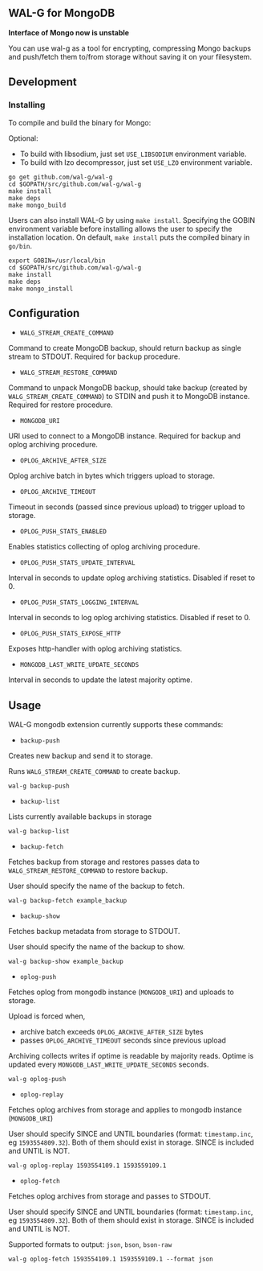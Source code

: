 ## WAL-G for MongoDB

**Interface of Mongo now is unstable**

You can use wal-g as a tool for encrypting, compressing Mongo backups and push/fetch them to/from storage without saving it on your filesystem.

Development
-----------
### Installing
To compile and build the binary for Mongo:

Optional:

- To build with libsodium, just set `USE_LIBSODIUM` environment variable.
- To build with lzo decompressor, just set `USE_LZO` environment variable.
```
go get github.com/wal-g/wal-g
cd $GOPATH/src/github.com/wal-g/wal-g
make install
make deps
make mongo_build
```
Users can also install WAL-G by using `make install`. Specifying the GOBIN environment variable before installing allows the user to specify the installation location. On default, `make install` puts the compiled binary in `go/bin`.
```
export GOBIN=/usr/local/bin
cd $GOPATH/src/github.com/wal-g/wal-g
make install
make deps
make mongo_install
```

Configuration
-------------

* `WALG_STREAM_CREATE_COMMAND`

Command to create MongoDB backup, should return backup as single stream to STDOUT. Required for backup procedure.

* `WALG_STREAM_RESTORE_COMMAND`

Command to unpack MongoDB backup, should take backup (created by `WALG_STREAM_CREATE_COMMAND`) 
to STDIN and push it to MongoDB instance. Required for restore procedure.

* `MONGODB_URI`

URI used to connect to a MongoDB instance. Required for backup and oplog archiving procedure.

* `OPLOG_ARCHIVE_AFTER_SIZE`

Oplog archive batch in bytes which triggers upload to storage.

* `OPLOG_ARCHIVE_TIMEOUT`

Timeout in seconds (passed since previous upload) to trigger upload to storage.

* `OPLOG_PUSH_STATS_ENABLED`

Enables statistics collecting of oplog archiving procedure.

* `OPLOG_PUSH_STATS_UPDATE_INTERVAL`

Interval in seconds to update oplog archiving statistics. Disabled if reset to 0.

* `OPLOG_PUSH_STATS_LOGGING_INTERVAL`

Interval in seconds to log oplog archiving statistics. Disabled if reset to 0.

* `OPLOG_PUSH_STATS_EXPOSE_HTTP`

Exposes http-handler with oplog archiving statistics.

* `MONGODB_LAST_WRITE_UPDATE_SECONDS`

Interval in seconds to update the latest majority optime.

Usage
-----

WAL-G mongodb extension currently supports these commands:

* ``backup-push``

Creates new backup and send it to storage.

Runs `WALG_STREAM_CREATE_COMMAND` to create backup.

```
wal-g backup-push
```

* ``backup-list``

Lists currently available backups in storage

```
wal-g backup-list
```

* ``backup-fetch``

Fetches backup from storage and restores passes data to `WALG_STREAM_RESTORE_COMMAND` to restore backup.

User should specify the name of the backup to fetch.

```
wal-g backup-fetch example_backup
```

* ``backup-show``

Fetches backup metadata from storage to STDOUT.

User should specify the name of the backup to show.

```
wal-g backup-show example_backup
```


* ``oplog-push``

Fetches oplog from mongodb instance (`MONGODB_URI`) and uploads to storage.

Upload is forced when,
  - archive batch exceeds `OPLOG_ARCHIVE_AFTER_SIZE` bytes
  - passes `OPLOG_ARCHIVE_TIMEOUT` seconds since previous upload

Archiving collects writes if optime is readable by majority reads. Optime is updated every `MONGODB_LAST_WRITE_UPDATE_SECONDS` seconds.  

```
wal-g oplog-push
```

* ``oplog-replay``

Fetches oplog archives from storage and applies to mongodb instance (`MONGODB_URI`)

User should specify SINCE and UNTIL boundaries (format: `timestamp.inc`, eg `1593554809.32`). Both of them should exist in storage.
SINCE is included and UNTIL is NOT.

```
wal-g oplog-replay 1593554109.1 1593559109.1
```

* ``oplog-fetch``

Fetches oplog archives from storage and passes to STDOUT.

User should specify SINCE and UNTIL boundaries (format: `timestamp.inc`, eg `1593554809.32`). Both of them should exist in storage.
SINCE is included and UNTIL is NOT.

Supported formats to output: `json`, `bson`, `bson-raw`

```
wal-g oplog-fetch 1593554109.1 1593559109.1 --format json
```
